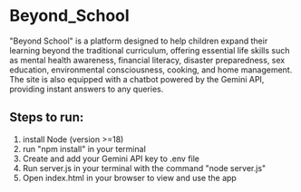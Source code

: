 # Beyond_School
"Beyond School" is a platform designed to help children expand their learning beyond the traditional curriculum, offering essential life skills such as mental health awareness, financial literacy, disaster preparedness, sex education, environmental consciousness, cooking, and home management. The site is also equipped with a chatbot powered by the Gemini API, providing instant answers to any queries.

## Steps to run:
1) install Node (version >=18)
2) run "npm install" in your terminal
3) Create and add your Gemini API key to .env file
4) Run server.js in your terminal with the command "node server.js"
5) Open index.html in your browser to view and use the app
